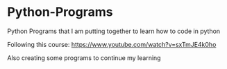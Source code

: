 # Python-Programs
Python Programs that I am putting together to learn how to code in python

Following this course:
https://www.youtube.com/watch?v=sxTmJE4k0ho

Also creating some programs to continue my learning
